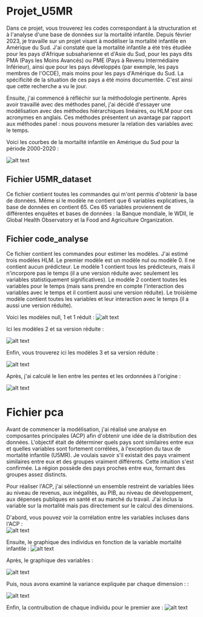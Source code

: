 # Projet_U5MR
Dans ce projet, vous trouverez les codes correspondant à la structuration et à l'analyse d'une base de données sur la mortalité infantile. Depuis février 2023, je travaille sur un projet visant à modéliser la mortalité infantile en Amérique du Sud. J'ai constaté que la mortalité infantile a été très étudiée pour les pays d'Afrique subsaharienne et d'Asie du Sud, pour les pays dits PMA (Pays les Moins Avancés) ou PME (Pays à Revenu Intermédiaire Inférieur), ainsi que pour les pays développés (par exemple, les pays membres de l'OCDE), mais moins pour les pays d'Amérique du Sud. La spécificité de la situation de ces pays a été moins documentée. C'est ainsi que cette recherche a vu le jour.

Ensuite, j'ai commencé à réfléchir sur la méthodologie pertinente. Après avoir travaillé avec des méthodes panel, j'ai décidé d'essayer une modélisation avec des méthodes hiérarchiques linéaires, ou HLM pour ces acronymes en anglais. Ces méthodes présentent un avantage par rapport aux méthodes panel : nous pouvons mesurer la relation des variables avec le temps.

Voici les courbes de la mortailté infantile en Amérique du Sud pour la période 2000-2020 :

![alt text](https://github.com/fbietti/Projet_U5MR/blob/main/plots/plot1.png)



## Fichier U5MR_dataset

Ce fichier contient toutes les commandes qui m'ont permis d'obtenir la base de données. Même si le modèle ne contient que 6 variables explicatives, la base de données en contient 65. Ces 65 variables proviennent de différentes enquêtes et bases de données : la Banque mondiale, le WDII, le Global Health Observatory et la Food and Agriculture Organization. 

## Fichier code_analyse

Ce fichier contient les commandes pour estimer les modèles. J'ai estimé trois modèles HLM. Le premier modèle est un modèle nul ou modèle 0. Il ne contient aucun prédicteur. Le modèle 1 contient tous les prédicteurs, mais il n'incorpore pas le temps (il a une version réduite avec seulement les variables statistiquement significatives). Le modèle 2 contient toutes les variables pour le temps (mais sans prendre en compte l'interaction des variables avec le temps et il contient aussi une version réduite). Le troisième modèle contient toutes les variables et leur interaction avec le temps (il a aussi une version réduite).

Voici les modèles null, 1 et 1 réduit : 
![alt text](https://github.com/fbietti/Projet_U5MR/blob/main/plots/plot2.png)

Ici les modèles 2 et sa version réduite :


![alt text](https://github.com/fbietti/Projet_U5MR/blob/main/plots/plot3.png)

Enfin, vous trouverez ici les modèles 3 et sa version réduite : 


![alt text](https://github.com/fbietti/Projet_U5MR/blob/main/plots/plot4.png)

Après, j'ai calculé le lien entre les pentes et les ordonnées à l'origine : 

![alt text](https://github.com/fbietti/Projet_U5MR/blob/main/plots/plot10.png)



# Fichier pca
Avant de commencer la modélisation, j'ai réalisé une analyse en composantes principales (ACP) afin d'obtenir une idée de la distribution des données. L'objectif était de déterminer quels pays sont similaires entre eux et quelles variables sont fortement corrélées, à l'exception du taux de mortalité infantile (U5MR). Je voulais savoir s'il existait des pays vraiment similaires entre eux et des groupes vraiment différents. Cette intuition s'est confirmée. La région possède des pays proches entre eux, formant des groupes assez distincts. 

Pour réaliser l'ACP, j'ai sélectionné un ensemble restreint de variables liées au niveau de revenus, aux inégalités, au PIB, au niveau de développement, aux dépenses publiques en santé et au marché du travail. J'ai inclus la variable sur la mortalité mais pas directement sur le calcul des dimensions. 

D'abord, vous pouvez voir la corrélation entre les variables incluses dans l'ACP :  
![alt text](https://github.com/fbietti/Projet_U5MR/blob/main/plots/plot5.png)

Ensuite, le graphique des individus en fonction de la variable mortalité infantile : 
![alt text](https://github.com/fbietti/Projet_U5MR/blob/main/plots/plot6.png)

Après, le graphique des variables : 

![alt text](https://github.com/fbietti/Projet_U5MR/blob/main/plots/plot7.png)

Puis, nous avons examiné la variance expliquée par chaque dimension : : 

![alt text](https://github.com/fbietti/Projet_U5MR/blob/main/plots/plot8.png)

Enfin, la contruibution de chaque individu pour le premier axe : 
![alt text](https://github.com/fbietti/Projet_U5MR/blob/main/plots/plot9.png)


